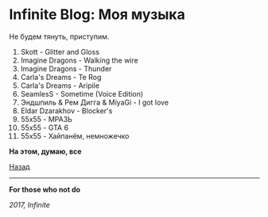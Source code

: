 # Infinite Blog: Моя музыка

Не будем тянуть, приступим.

1. Skott - Glitter and Gloss
2. Imagine Dragons - Walking the wire
3. Imagine Dragons - Thunder
4. Carla's Dreams - Te Rog
5. Carla's Dreams - Aripile
6. SeamlesS - Sometime (Voice Edition)
7. Эндшпиль & Рем Дигга & MiyaGi - I got love
8. Eldar Dzarakhov - Blocker's
9. 55x55 - МРАЗЬ
10. 55х55 - GTA 6
11. 55x55 - Хайпанём, немножечко

**На этом, думаю, все**

[Назад](index.md)

***
**For those who not do**

_2017, Infinite_

